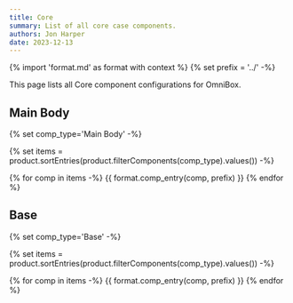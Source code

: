 ```yaml
---
title: Core
summary: List of all core case components.
authors: Jon Harper
date: 2023-12-13
---
```


{% import 'format.md' as format with context %}
{% set prefix = '../' -%}

This page lists all Core component configurations for OmniBox.

## Main Body

{% set comp_type='Main Body' -%}

{% set items = product.sortEntries(product.filterComponents(comp_type).values()) -%}

{% for comp in items -%}
{{ format.comp_entry(comp, prefix) }}
{% endfor %}

## Base

{% set comp_type='Base' -%}

{% set items = product.sortEntries(product.filterComponents(comp_type).values()) -%}

{% for comp in items -%}
{{ format.comp_entry(comp, prefix) }}
{% endfor %}